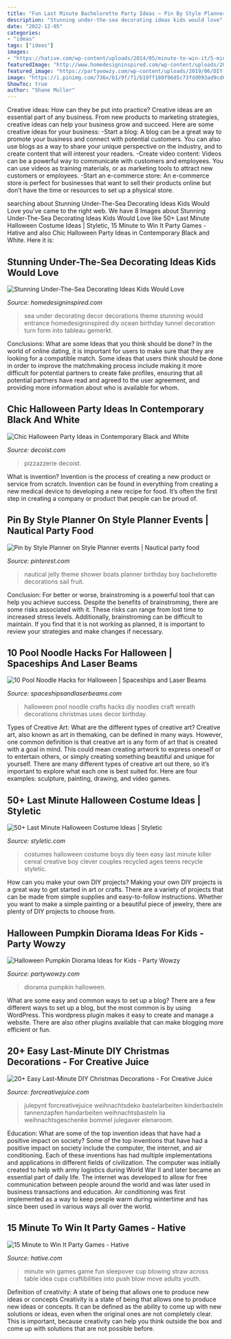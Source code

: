 ```yaml
---
title: "Fun Last Minute Bachelorette Party Ideas ~ Pin By Style Planner On Style Planner Events"
description: "Stunning under-the-sea decorating ideas kids would love"
date: "2022-12-05"
categories:
- "ideas"
tags: ["ideas"]
images:
- "https://hative.com/wp-content/uploads/2014/05/minute-to-win-it/5-minute-to-win-it-party-game.jpg"
featuredImage: "http://www.homedesigninspired.com/wp-content/uploads/2017/06/under-the-sea-decorating-inspiration-16.jpg"
featured_image: "https://partywowzy.com/wp-content/uploads/2019/06/DIY-diorama.jpg"
image: "https://i.pinimg.com/736x/b1/9f/f1/b19ff180f96d5c73fdd093ad9cd6de6c--nautical-party-foods-nautical-theme.jpg"
ShowToc: true
author: "Shane Muller"
---
```



Creative ideas: How can they be put into practice?
Creative ideas are an essential part of any business. From new products to marketing strategies, creative ideas can help your business grow and succeed. Here are some creative ideas for your business: 
-Start a blog: A blog can be a great way to promote your business and connect with potential customers. You can also use blogs as a way to share your unique perspective on the industry, and to create content that will interest your readers. 
-Create video content: Videos can be a powerful way to communicate with customers and employees. You can use videos as training materials, or as marketing tools to attract new customers or employees. 
-Start an e-commerce store: An e-commerce store is perfect for businesses that want to sell their products online but don’t have the time or resources to set up a physical store.

	

		
searching about Stunning Under-The-Sea Decorating Ideas Kids Would Love you've came to the right web. We have 8 Images about Stunning Under-The-Sea Decorating Ideas Kids Would Love like 50+ Last Minute Halloween Costume Ideas | Styletic, 15 Minute to Win It Party Games - Hative and also Chic Halloween Party Ideas in Contemporary Black and White. Here it is:
		
    
## Stunning Under-The-Sea Decorating Ideas Kids Would Love

<img loading=lazy src="http://www.homedesigninspired.com/wp-content/uploads/2017/06/under-the-sea-decorating-inspiration-16.jpg" onerror="this.onerror=null;this.src='https://tse1.mm.bing.net/th?id=OIP.jRqcKW0fjg5-gnP3CJWKZQHaIy&amp;pid=15.1';" alt="Stunning Under-The-Sea Decorating Ideas Kids Would Love">

_Source: homedesigninspired.com_

>sea under decorating decor decorations theme stunning would entrance homedesigninspired diy ocean birthday tunnel decoration turn form into tableau gemerkt. 

	

Conclusions: What are some Ideas that you think should be done?
In the world of online dating, it is important for users to make sure that they are looking for a compatible match. Some ideas that users think should be done in order to improve the matchmaking process include making it more difficult for potential partners to create fake profiles, ensuring that all potential partners have read and agreed to the user agreement, and providing more information about who is available for whom.

    
## Chic Halloween Party Ideas In Contemporary Black And White

<img loading=lazy src="https://cdn.decoist.com/wp-content/uploads/2012/10/Halloween-party-ideas-black-and-white.jpg" onerror="this.onerror=null;this.src='https://tse4.mm.bing.net/th?id=OIP.F6evpVugkpEli6Qp3-UKGAHaLz&amp;pid=15.1';" alt="Chic Halloween Party Ideas in Contemporary Black and White">

_Source: decoist.com_

>pizzazzerie decoist. 

	

What is invention?
Invention is the process of creating a new product or service from scratch. Invention can be found in everything from creating a new medical device to developing a new recipe for food. It’s often the first step in creating a company or product that people can be proud of.

    
## Pin By Style Planner On Style Planner Events | Nautical Party Food

<img loading=lazy src="https://i.pinimg.com/736x/b1/9f/f1/b19ff180f96d5c73fdd093ad9cd6de6c--nautical-party-foods-nautical-theme.jpg" onerror="this.onerror=null;this.src='https://tse4.mm.bing.net/th?id=OIP.Esctpy6WvoxePBt5MK5j5wHaJ6&amp;pid=15.1';" alt="Pin by Style Planner on Style Planner events | Nautical party food">

_Source: pinterest.com_

>nautical jelly theme shower boats planner birthday boy bachelorette decorations sail fruit. 

	

Conclusion: For better or worse, brainstroming is a powerful tool that can help you achieve success.
Despite the benefits of brainstroming, there are some risks associated with it. These risks can range from lost time to increased stress levels. Additionally, brainstroming can be difficult to maintain. If you find that it is not working as planned, it is important to review your strategies and make changes if necessary.

    
## 10 Pool Noodle Hacks For Halloween | Spaceships And Laser Beams

<img loading=lazy src="http://spaceshipsandlaserbeams.com/wp-content/uploads/2015/09/halloween-pool-noodle-hacks-crafts.jpg" onerror="this.onerror=null;this.src='https://tse2.mm.bing.net/th?id=OIP.W84CxigN0hWohsHRKc9hjQHaLH&amp;pid=15.1';" alt="10 Pool Noodle Hacks for Halloween | Spaceships and Laser Beams">

_Source: spaceshipsandlaserbeams.com_

>halloween pool noodle crafts hacks diy noodles craft wreath decorations christmas uses decor birthday. 

	

Types of Creative Art: What are the different types of creative art?
Creative art, also known as art in themaking, can be defined in many ways. However, one common definition is that creative art is any form of art that is created with a goal in mind. This could mean creating artwork to express oneself or to entertain others, or simply creating something beautiful and unique for yourself. There are many different types of creative art out there, so it’s important to explore what each one is best suited for. Here are four examples: sculpture, painting, drawing, and video games.

    
## 50+ Last Minute Halloween Costume Ideas | Styletic

<img loading=lazy src="https://styletic.com/wp-content/uploads/2016/10/last-minute-halloween-costumes/44-last-minute-halloween-costume-ideas.jpg" onerror="this.onerror=null;this.src='https://tse2.mm.bing.net/th?id=OIP.3IKhmYUNBgYN4wVBxeOw9QHaLE&amp;pid=15.1';" alt="50+ Last Minute Halloween Costume Ideas | Styletic">

_Source: styletic.com_

>costumes halloween costume boys diy teen easy last minute killer cereal creative boy clever couples recycled ages teens recycle styletic. 

	

How can you make your own DIY projects?
Making your own DIY projects is a great way to get started in art or crafts. There are a variety of projects that can be made from simple supplies and easy-to-follow instructions. Whether you want to make a simple painting or a beautiful piece of jewelry, there are plenty of DIY projects to choose from.

    
## Halloween Pumpkin Diorama Ideas For Kids - Party Wowzy

<img loading=lazy src="https://partywowzy.com/wp-content/uploads/2019/06/DIY-diorama.jpg" onerror="this.onerror=null;this.src='https://tse3.mm.bing.net/th?id=OIP.Lr1dwERL4otXrechbtcncQHaJ4&amp;pid=15.1';" alt="Halloween Pumpkin Diorama Ideas for Kids - Party Wowzy">

_Source: partywowzy.com_

>diorama pumpkin halloween. 

	

What are some easy and common ways to set up a blog?
There are a few different ways to set up a blog, but the most common is by using WordPress. This wordpress plugin makes it easy to create and manage a website. There are also other plugins available that can make blogging more efficient or fun.

    
## 20+ Easy Last-Minute DIY Christmas Decorations - For Creative Juice

<img loading=lazy src="https://i0.wp.com/forcreativejuice.com/wp-content/uploads/2017/12/last-minute-diy-christmas-decorations/19-last-minute-diy-christmas-decorations.jpg?w=600&amp;ssl=1" onerror="this.onerror=null;this.src='https://tse3.mm.bing.net/th?id=OIP.Loq1tiP91KGaDL3DTM74xQHaRs&amp;pid=15.1';" alt="20+ Easy Last-Minute DIY Christmas Decorations - For Creative Juice">

_Source: forcreativejuice.com_

>julepynt forcreativejuice weihnachtsdeko bastelarbeiten kinderbasteln tannenzapfen handarbeiten weihnachtsbasteln lia weihnachtsgeschenke bommel julegaver elenaroom. 

	

Education: What are some of the top invention ideas that have had a positive impact on society?
Some of the top inventions that have had a positive impact on society include the computer, the internet, and air conditioning. Each of these inventions has had multiple implementations and applications in different fields of civilization. The computer was initially created to help with army logistics during World War II and later became an essential part of daily life. The internet was developed to allow for free communication between people around the world and was later used in business transactions and education. Air conditioning was first implemented as a way to keep people warm during wintertime and has since been used in various ways all over the world.

    
## 15 Minute To Win It Party Games - Hative

<img loading=lazy src="https://hative.com/wp-content/uploads/2014/05/minute-to-win-it/5-minute-to-win-it-party-game.jpg" onerror="this.onerror=null;this.src='https://tse4.mm.bing.net/th?id=OIP.dtAD02g1DOJZkBLTRdKGGgHaFz&amp;pid=15.1';" alt="15 Minute to Win It Party Games - Hative">

_Source: hative.com_

>minute win games game fun sleepover cup blowing straw across table idea cups craftibilities into push blow move adults youth. 

	

Definition of creativity: A state of being that allows one to produce new ideas or concepts
Creativity is a state of being that allows one to produce new ideas or concepts. It can be defined as the ability to come up with new solutions or ideas, even when the original ones are not completely clear. This is important, because creativity can help you think outside the box and come up with solutions that are not possible before.

